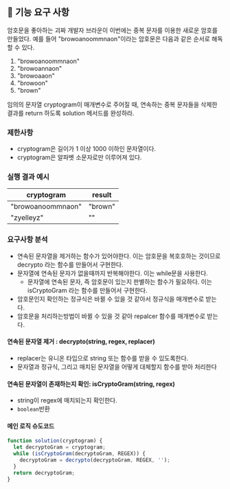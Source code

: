 ## 🚀 기능 요구 사항

암호문을 좋아하는 괴짜 개발자 브라운이 이번에는 중복 문자를 이용한 새로운 암호를 만들었다. 예를 들어 "browoanoommnaon"이라는 암호문은 다음과 같은 순서로 해독할 수 있다.

1. "browoanoommnaon"
2. "browoannaon"
3. "browoaaon"
4. "browoon"
5. "brown"

임의의 문자열 cryptogram이 매개변수로 주어질 때, 연속하는 중복 문자들을 삭제한 결과를 return 하도록 solution 메서드를 완성하라.

### 제한사항

- cryptogram은 길이가 1 이상 1000 이하인 문자열이다.
- cryptogram은 알파벳 소문자로만 이루어져 있다.

### 실행 결과 예시

| cryptogram        | result  |
| ----------------- | ------- |
| "browoanoommnaon" | "brown" |
| "zyelleyz"        | ""      |

### 요구사항 분석

- 연속된 문자열을 제거하는 함수가 있어야한다. 이는 암호문을 복호호하는 것이므로 decrypto 라는 함수를 만들어서 구현한다.
- 문자열에 연속된 문자가 없을때까지 반복해야한다. 이는 while문을 사용한다.
  - 문자열에 연속된 문자, 즉 암호문이 있는지 판별하는 함수가 필요하다. 이는 isCryptoGram 라는 함수를 만들어서 구현한다.
- 암호문인지 확인하는 정규식은 바뀔 수 있을 것 같아서 정규식을 매개변수로 받는다.
- 암호문을 처리하는방법이 바뀔 수 있을 것 같아 repalcer 함수를 매개변수로 받는다.

#### 연속된 문자열 제거 : decrypto(string, regex, replacer)

- replacer는 유니온 타입으로 string 또는 함수를 받을 수 있도록한다.
- 문자열과 정규식, 그리고 매치된 문자열을 어떻게 대체할지 함수를 받아 처리한다

#### 연속된 문자열이 존재하는지 확인: isCryptoGram(string, regex)

- string이 regex에 매치되는지 확인한다.
- `boolean`반환

#### 메인 로직 슈도코드

```js
function solution(cryptogram) {
  let decryptoGram = cryptogram;
  while (isCryptoGram(decryptoGram, REGEX)) {
    decryptoGram = decrypto(decryptoGram, REGEX, '');
  }
  return decryptoGram;
}
```
